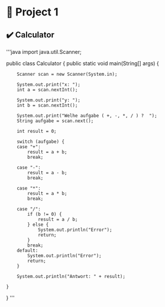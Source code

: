 # 👾 Project 1
## ✔️ Calculator 

'''java
import java.util.Scanner;

public class Calculator {
    public static void main(String[] args) {

        Scanner scan = new Scanner(System.in);

        System.out.print("x: ");
        int a = scan.nextInt();

        System.out.print("y: ");
        int b = scan.nextInt();

        System.out.print("Welhe aufgabe ( +, -, *, / ) ?  ");
        String aufgabe = scan.next();

        int result = 0;

        switch (aufgabe) {
        case "+":
            result = a + b;
            break;

        case "-":
            result = a - b;
            break;

        case "*":
            result = a * b;
            break;

        case "/":
            if (b != 0) {
                result = a / b;
            } else {
                System.out.println("Error");
                return;
            }
            break;
        default:
            System.out.println("Error");
            return;
        }

        System.out.println("Antwort: " + result);

    }
}
'''
